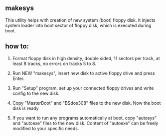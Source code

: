makesys
-------

This utility helps with creation of new system (boot) floppy disk.
It injects system loader into boot sector of floppy disk, which is
executed during boot.

how to:
-------

1. Format floppy disk in high density, double sided, 11 sectors per track, at least 8 tracks, no errors on tracks 5 to 8.

2. Run NEW "makesys", insert new disk to active floppy drive and press Enter.

3. Run "Setup" program, set up your connected floppy drives and write config to the new disk.

4. Copy "MasterBoot" and "BSdos308" files to the new disk. Now the boot disk is ready

5. If you want to run any programs automatically at boot, copy "autosys" and  "autoexe" files to the new disk. Content of "autoexe" can be freely modified to your specific needs.

